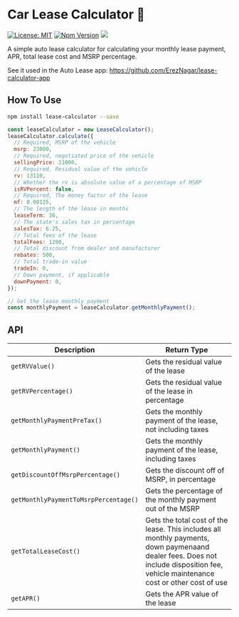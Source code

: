 # Car Lease Calculator :red_car:

[![License: MIT](https://img.shields.io/badge/License-MIT-blue.svg)](https://opensource.org/licenses/MIT)
[![Npm Version](https://img.shields.io/npm/v/lease-calculator?color=blue&logo=npm-version)](https://www.npmjs.com/package/lease-calculator)
![](https://github.com/ErezNagar/lease-calculator/workflows/Tests/badge.svg)

A simple auto lease calculator for calculating your monthly lease payment, APR, total lease cost and MSRP percentage.

See it used in the Auto Lease app: https://github.com/ErezNagar/lease-calculator-app

## How To Use

```bash
npm install lease-calculator --save
```

```javascript
const leaseCalculator = new LeaseCalculator();
leaseCalculator.calculate({
  // Required, MSRP of the vehicle
  msrp: 23000,
  // Required, negotiated price of the vehicle
  sellingPrice: 21000,
  // Required, Residual value of the vehicle
  rv: 13110,
  // Whether the rv is absolute value of a percentage of MSRP
  isRVPercent: false,
  // Required, The money factor of the lease
  mf: 0.00125,
  // The length of the lease in months
  leaseTerm: 36,
  // The state's sales tax in percentage
  salesTax: 6.25,
  // Total fees of the lease
  totalFees: 1200,
  // Total discount from dealer and manufacturer
  rebates: 500,
  // Total trade-in value
  tradeIn: 0,
  // Down payment, if applicable
  downPayment: 0,
});

// Get the lease monthly payment
const monthlyPayment = leaseCalculator.getMonthlyPayment();
```

## API

| Description                           | Return Type                                                                                                                                                                        |
| ------------------------------------- | ---------------------------------------------------------------------------------------------------------------------------------------------------------------------------------- |
| `getRVValue()`                        | Gets the residual value of the lease                                                                                                                                               | Number |
| `getRVPercentage()`                   | Gets the residual value of the lease in percentage                                                                                                                                 | Number |
| `getMonthlyPaymentPreTax()`           | Gets the monthly payment of the lease, not including taxes                                                                                                                         | Number |
| `getMonthlyPayment()`                 | Gets the monthly payment of the lease, including taxes                                                                                                                             | Number |
| `getDiscountOffMsrpPercentage()`      | Gets the discount off of MSRP, in percentage                                                                                                                                       | Number |
| `getMonthlyPaymentToMsrpPercentage()` | Gets the percentage of the monthly payment out of the MSRP                                                                                                                         | Number |
| `getTotalLeaseCost()`                 | Gets the total cost of the lease. This includes all monthly payments, down paymenaand dealer fees. Does not include disposition fee, vehicle maintenance cost or other cost of use | Number |
| `getAPR()`                            | Gets the APR value of the lease                                                                                                                                                    | Number |
